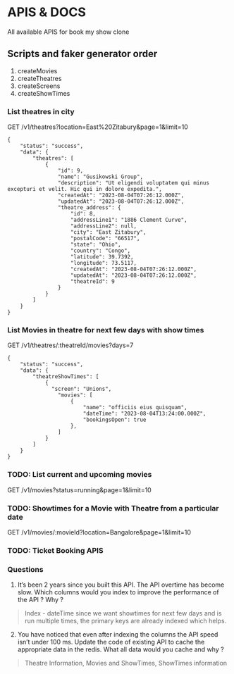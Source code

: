 # APIS & DOCS
All available APIS for book my show clone 

## Scripts and faker generator order
1. createMovies
2. createTheatres
3. createScreens
4. createShowTimes

### List theatres in city
GET /v1/theatres?location=East%20Zitabury&page=1&limit=10
```
{
    "status": "success",
    "data": {
        "theatres": [
            {
                "id": 9,
                "name": "Gusikowski Group",
                "description": "Ut eligendi voluptatem qui minus excepturi et velit. Hic qui in dolore expedita.",
                "createdAt": "2023-08-04T07:26:12.000Z",
                "updatedAt": "2023-08-04T07:26:12.000Z",
                "theatre_address": {
                    "id": 8,
                    "addressLine1": "1886 Clement Curve",
                    "addressLine2": null,
                    "city": "East Zitabury",
                    "postalCode": "66517",
                    "state": "Ohio",
                    "country": "Congo",
                    "latitude": 39.7392,
                    "longitude": 73.5117,
                    "createdAt": "2023-08-04T07:26:12.000Z",
                    "updatedAt": "2023-08-04T07:26:12.000Z",
                    "theatreId": 9
                }
            }
        ]
    }
}
```

### List Movies in theatre for next few days with show times
GET /v1/theatres/:theatreId/movies?days=7
```
{
    "status": "success",
    "data": {
        "theatreShowTimes": [
            {
              "screen": "Unions",
                "movies": [
                    {
                        "name": "officiis eius quisquam",
                        "dateTime": "2023-08-04T13:24:00.000Z",
                        "bookingsOpen": true
                    },
                ]
            }
        ]
    }
}
```

### TODO: List current and upcoming movies
GET /v1/movies?status=running&page=1&limit=10

### TODO: Showtimes for a Movie with Theatre from a particular date
GET /v1/movies/:movieId?location=Bangalore&page=1&limit=10

### TODO: Ticket Booking APIS

### Questions
1. It’s been 2 years since you built this API. The API overtime has become slow. Which columns would you index to improve the performance of the API ? Why ?  
> Index - dateTime since we want showtimes for next few days and is run multiple times, the primary keys are already indexed which helps. 

2. You have noticed that even after indexing the columns the API speed isn’t under 100 ms. Update the code of existing API to cache the appropriate data in the redis. What all data would you cache and why ?  
> Theatre Information, Movies and ShowTimes, ShowTimes information
